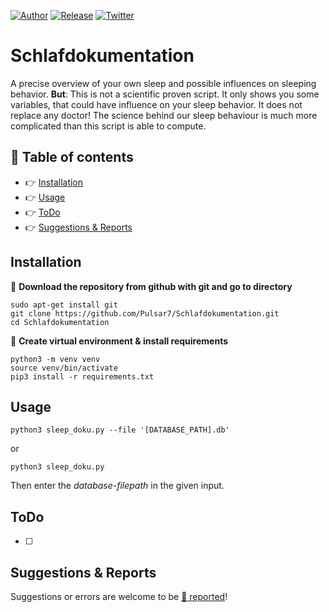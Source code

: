 [![Author](https://img.shields.io/badge/author-Pulsar7-lightgrey.svg?colorB=9900cc&style=flat-square)](https://github.com/Pulsar7)
[![Release](https://img.shields.io/github/release/dmhendricks/file-icon-vectors.svg?style=flat-square)](https://github.com/Pulsar7/Schlafdokumentation/releases)
[![Twitter](https://img.shields.io/twitter/url/https/github.com/dmhendricks/file-icon-vectors.svg?style=social)](https://twitter.com/SevenPulsar)

# Schlafdokumentation
A precise overview of your own sleep and possible influences on sleeping behavior. 
**But**: This is not a scientific proven script. It only shows you some variables, that could have influence on your sleep behavior. It does not replace any doctor! The science behind our sleep behaviour is much more complicated than this script is able to compute.

## :pushpin: Table of contents

* :point_right: [Installation](#installation)
* :point_right: [Usage](#usage)
* :point_right: [ToDo](#ToDo)
* :point_right: [Suggestions & Reports](#suggestions--reports)

## Installation

:small_orange_diamond: **Download the repository from github with git and go to directory**
 
    sudo apt-get install git
    git clone https://github.com/Pulsar7/Schlafdokumentation.git
    cd Schlafdokumentation

:small_orange_diamond: **Create virtual environment & install requirements**

    python3 -m venv venv
    source venv/bin/activate
    pip3 install -r requirements.txt
    

## Usage

    python3 sleep_doku.py --file '[DATABASE_PATH].db'

or 

    python3 sleep_doku.py 

Then enter the *database-filepath* in the given input.

## ToDo
- [ ] 


## Suggestions & Reports

Suggestions or errors are welcome to be [:link: reported](https://github.com/Pulsar7/Schlafdokumentation/issues)!
